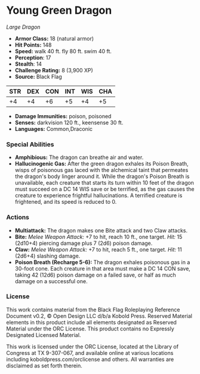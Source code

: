 # Young Green Dragon

*Large* *Dragon*

- **Armor Class:** 18 (natural armor)
- **Hit Points:** 148 
- **Speed:** walk 40 ft. fly 80 ft. swim 40 ft.
- **Perception**: 17
- **Stealth**: 14
- **Challenge Rating:** 8 (3,900 XP)
- **Source:** Black Flag

| STR | DEX | CON | INT | WIS | CHA |
| --- | --- | --- | --- | --- | --- |
| +4 | +4 | +6 | +5 | +4 | +5 |

- **Damage Immunities:** poison, poisoned
- **Senses:** darkvision 120 ft., keensense 30 ft.
- **Languages:** Common,Draconic

### Special Abilities

- **Amphibious:** The dragon can breathe air and water.
- **Hallucinogenic Gas:** After the green dragon exhales its Poison Breath, wisps of poisonous gas laced with the alchemical taint that permeates the dragon's body linger around it. While the dragon's Poison Breath is unavailable, each creature that starts its turn within 10 feet of the dragon must succeed on a DC 14 WIS save or be terrified, as the gas causes the creature to experience frightful hallucinations. A terrified creature is frightened, and its speed is reduced to 0.

### Actions

- **Multiattack:** The dragon makes one Bite attack and two Claw attacks.
- **Bite:** _Melee Weapon Attack:_ +7 to hit, reach 10 ft., one target. _Hit:_ 15 (2d10+4) piercing damage plus 7 (2d6) poison damage.
- **Claw:** _Melee Weapon Attack:_ +7 to hit, reach 5 ft., one target. _Hit:_ 11 (2d6+4) slashing damage.
- **Poison Breath (Recharge 5-6):** The dragon exhales poisonous gas in a 30-foot cone. Each creature in that area must make a DC 14 CON save, taking 42 (12d6) poison damage on a failed save, or half as much damage on a successful one.


### License

This work contains material from the Black Flag Roleplaying Reference Document v0.2, © Open Design LLC d/b/a Kobold Press. Reserved Material elements in this product include all elements designated as Reserved Material under the ORC License. This product contains no Expressly Designated Licensed Material.

This work is licensed under the ORC License, located at the Library of Congress at TX 9-307-067, and available online at various locations including koboldpress.com/orclicense and others. All warranties are disclaimed as set forth therein.

